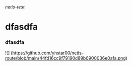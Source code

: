 ###### netis-test
# dfasdfa
### dfasdfa
![] (https://github.com/yhstar00/netis-route/blob/main/44fd16cc9f79190d89b6900036e0afa.png)

